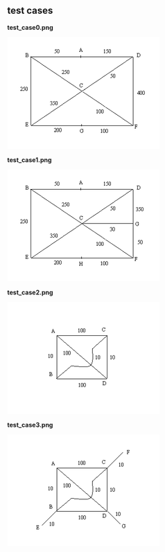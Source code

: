 test cases
----------

**test_case0.png**

![test_case0.png](https://github.com/gautamrege/short_circuit/raw/master/solutions/auto_eval/imgs/test_case0.png)

**test_case1.png**

![test_case1.png](https://github.com/gautamrege/short_circuit/raw/master/solutions/auto_eval/imgs/test_case1.png)

**test_case2.png**

![test_case2.png](https://github.com/gautamrege/short_circuit/raw/master/solutions/auto_eval/imgs/test_case2.png)

**test_case3.png**

![test_case3.png](https://github.com/gautamrege/short_circuit/raw/master/solutions/auto_eval/imgs/test_case3.png)




